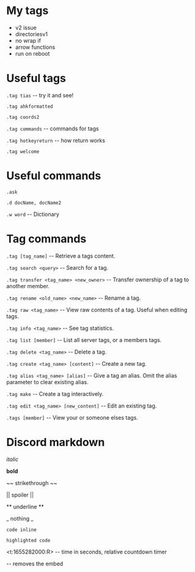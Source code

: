 # My tags

-  v2 issue
-  directoriesv1
-  no wrap if
-  arrow functions
-  run on reboot

# Useful tags

`.tag tias` -- try it and see!

`.tag ahkformatted`

`.tag coords2`

`.tag commands` -- commands for tags

`.tag hotkeyreturn` -- how return works

`.tag welcome`

# Useful commands

`.ask`

`.d docName, docName2`

`.w word` -- Dictionary

# Tag commands

`.tag [tag_name]` -- Retrieve a tags content.

`.tag search <query>` -- Search for a tag.

`.tag transfer <tag_name> <new_owner>` -- Transfer ownership of a tag to another member.

`.tag rename <old_name> <new_name>` -- Rename a tag.

`.tag raw <tag_name>` -- View raw contents of a tag. Useful when editing tags.

`.tag info <tag_name>` -- See tag statistics.

`.tag list [member]` -- List all server tags, or a members tags.

`.tag delete <tag_name>` -- Delete a tag.

`.tag create <tag_name> [content]` -- Create a new tag.

`.tag alias <tag_name> [alias]` -- Give a tag an alias. Omit the alias parameter to clear existing alias.

`.tag make` -- Create a tag interactively.

`.tag edit <tag_name> [new_content]` -- Edit an existing tag.

`.tags [member]` -- View your or someone elses tags.

# Discord markdown

_italic_

**bold**

~~ strikethrough ~~

|| spoiler ||

** underline **

_ nothing _

`code inline`

```ahk
highlighted code
```

<t:1655282000:R> -- time in seconds, relative countdown timer

<link> -- removes the embed
